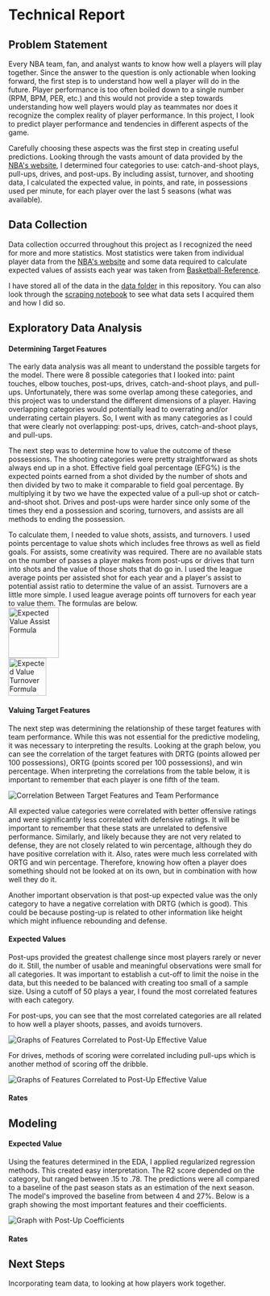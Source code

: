 # Technical Report
## Problem Statement

Every NBA team, fan, and analyst wants to know how well a players will play together. Since the answer to the question is only actionable when looking forward, the first step is to understand how well a player will do in the future. Player performance is too often boiled down to a single number (RPM, BPM, PER, etc.) and this would not provide a step towards understanding how well players would play as teammates nor does it recognize the complex reality of player performance. In this project, I look to predict player performance and tendencies in different aspects of the game.  

Carefully choosing these aspects was the first step in creating useful predictions. Looking through the vasts amount of data provided by the [NBA's website](https://www.NBA.com/stats), I determined four categories to use: catch-and-shoot plays, pull-ups, drives, and post-ups. By including assist, turnover, and shooting data, I calculated the expected value, in points, and rate, in possessions used per minute, for each player over the last 5 seasons (what was available).  

## Data Collection
Data collection occurred throughout this project as I recognized the need for more and more statistics. Most statistics were taken from individual player data from the [NBA's website](https://www.NBA.com/stats) and some data required to calculate expected values of assists each year was taken from [Basketball-Reference](https://www.basketball-reference.com).  

I have stored all of the data in the [data folder](./data) in this repository. You can also look through the [scraping notebook](./Data%20Gathering.ipynb) to see what data sets I acquired them and how I did so.  

## Exploratory Data Analysis
#### Determining Target Features
The early data analysis was all meant to understand the possible targets for the model. There were 8 possible categories that I looked into: paint touches, elbow touches, post-ups, drives, catch-and-shoot plays, and pull-ups. Unfortunately, there was some overlap among these categories, and this project was to understand the different dimensions of a player. Having overlapping categories would potentially lead to overrating and/or underrating certain players. So, I went with as many categories as I could that were clearly not overlapping: post-ups, drives, catch-and-shoot plays, and pull-ups.

The next step was to determine how to value the outcome of these possessions. The shooting categories were pretty straightforward as shots always end up in a shot. Effective field goal percentage (EFG%) is the expected points earned from a shot divided by the number of shots and then divided by two to make it comparable to field goal percentage. By multiplying it by two we have the expected value of a pull-up shot or catch-and-shoot shot. Drives and post-ups were harder since only some of the times they end a possession and scoring, turnovers, and assists are all methods to ending the possession.

To calculate them, I needed to value shots, assists, and turnovers. I used points percentage to value shots which includes free throws as well as field goals. For assists, some creativity was required. There are no available stats on the number of passes a player makes from post-ups or drives that turn into shots and the value of those shots that do go in. I used the league average points per assisted shot for each year and a player's assist to potential assist ratio to determine the value of an assist. Turnovers are a little more simple. I used league average points off turnovers for each year to value them. The formulas are below.  
<img src="./images/EV_AST.png" alt="Expected Value Assist Formula" title="Expected Value Assist Formula" height="100" />  
<img src="./images/EV_TO.png" alt="Expected Value Turnover Formula" title="Expected Value Turnover Formula" height="75" />


#### Valuing Target Features

The next step was determining the relationship of these target features with team performance. While this was not essential for the predictive modeling, it was necessary to interpreting the results. Looking at the graph below, you can see the correlation of the target features with DRTG (points allowed per 100 possessions), ORTG (points scored per 100 possessions), and win percentage. When interpreting the correlations from the table below, it is important to remember that each player is one fifth of the team.

![Correlation Between Target Features and Team Performance](./images/category_rating_correlation.png)

All expected value categories were correlated with better offensive ratings and were significantly less correlated with defensive ratings. It will be important to remember that these stats are unrelated to defensive performance. Similarly, and likely because they are not very related to defense, they are not closely related to win percentage, although they do have positive correlation with it. Also, rates were much less correlated with ORTG and win percentage. Therefore, knowing how often a player does something should not be looked at on its own, but in combination with how well they do it.

Another important observation is that post-up expected value was the only category to have a negative correlation with DRTG (which is good). This could be because posting-up is related to other information like height which might influence rebounding and defense.


#### Expected Values

Post-ups provided the greatest challenge since most players rarely or never do it. Still, the number of usable and meaningful observations were small for all categories. It was important to establish a cut-off to limit the noise in the data, but this needed to be balanced with creating too small of a sample size. Using a cutoff of 50 plays a year, I found the most correlated features with each category.

For post-ups, you can see that the most correlated categories are all related to how well a player shoots, passes, and avoids turnovers.

![Graphs of Features Correlated to Post-Up Effective Value](./images/post_touch_correlations.png)

For drives, methods of scoring were correlated including pull-ups which is another method of scoring off the dribble.

![Graphs of Features Correlated to Post-Up Effective Value](./images/drive_ev_correlations.png)

#### Rates

## Modeling
#### Expected Value
Using the features determined in the EDA, I applied regularized regression methods. This created easy interpretation. The R2 score depended on the category, but ranged between .15 to .78. The predictions were all compared to a baseline of the past season stats as an estimation of the next season. The model's improved the baseline from between 4 and 27%. Below is a graph showing the most important features and their coefficients.

![Graph with Post-Up Coefficients](./images/post_up_coefficients.png)

#### Rates

## Next Steps
Incorporating team data, to looking at how players work together.
